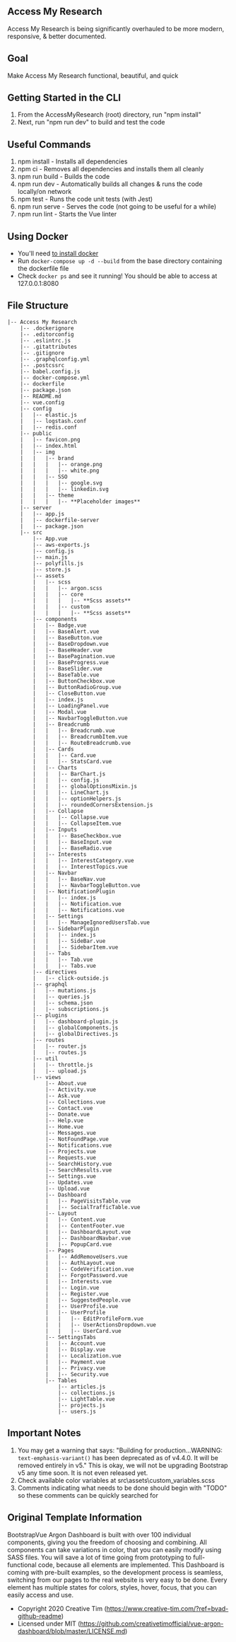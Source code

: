 ## **Access My Research**
Access My Research is being significantly overhauled to be more modern, responsive, & better documented.

## Goal
Make Access My Research functional, beautiful, and quick

## Getting Started in the CLI 
1) From the AccessMyResearch (root) directory, run "npm install"
2) Next, run "npm run dev" to build and test the code

## Useful Commands
1) npm install   - Installs all dependencies
2) npm ci        - Removes all dependencies and installs them all cleanly
3) npm run build - Builds the code
4) npm run dev   - Automatically builds all changes & runs the code locally/on network
5) npm test      - Runs the code unit tests (with Jest)
6) npm run serve - Serves the code (not going to be useful for a while)
7) npm run lint  - Starts the Vue linter

## Using Docker
- You'll need [to install docker](https://docs.docker.com/get-docker/)
- Run ``docker-compose up -d --build`` from the base directory containing the dockerfile file
- Check ``docker ps`` and see it running! You should be able to access at 127.0.0.1:8080

## File Structure
```
|-- Access My Research
    |-- .dockerignore
    |-- .editorconfig
    |-- .eslintrc.js
    |-- .gitattributes
    |-- .gitignore
    |-- .graphqlconfig.yml
    |-- .postcssrc
    |-- babel.config.js
    |-- docker-compose.yml
    |-- dockerfile
    |-- package.json
    |-- README.md
    |-- vue.config
    |-- config
    |   |-- elastic.js
    |   |-- logstash.conf
    |   |-- redis.conf
    |-- public
    |   |-- favicon.png
    |   |-- index.html
    |   |-- img
    |   |   |-- brand
    |   |   |   |-- orange.png
    |   |   |   |-- white.png
    |   |   |-- SSO
    |   |   |   |-- google.svg
    |   |   |   |-- linkedin.svg
    |   |   |-- theme
    |   |   |   |-- **Placeholder images**
    |-- server
    |   |-- app.js
    |   |-- dockerfile-server
    |   |-- package.json
    |-- src
        |-- App.vue
        |-- aws-exports.js
        |-- config.js
        |-- main.js
        |-- polyfills.js
        |-- store.js
        |-- assets
        |   |-- scss
        |   |   |-- argon.scss
        |   |   |-- core
        |   |   |   |-- **Scss assets**
        |   |   |-- custom
        |   |   |   |-- **Scss assets**
        |-- components
        |   |-- Badge.vue
        |   |-- BaseAlert.vue
        |   |-- BaseButton.vue
        |   |-- BaseDropdown.vue
        |   |-- BaseHeader.vue
        |   |-- BasePagination.vue
        |   |-- BaseProgress.vue
        |   |-- BaseSlider.vue
        |   |-- BaseTable.vue
        |   |-- ButtonCheckbox.vue
        |   |-- ButtonRadioGroup.vue
        |   |-- CloseButton.vue
        |   |-- index.js
        |   |-- LoadingPanel.vue
        |   |-- Modal.vue
        |   |-- NavbarToggleButton.vue
        |   |-- Breadcrumb
        |   |   |-- Breadcrumb.vue
        |   |   |-- BreadcrumbItem.vue
        |   |   |-- RouteBreadcrumb.vue
        |   |-- Cards
        |   |   |-- Card.vue
        |   |   |-- StatsCard.vue
        |   |-- Charts
        |   |   |-- BarChart.js
        |   |   |-- config.js
        |   |   |-- globalOptionsMixin.js
        |   |   |-- LineChart.js
        |   |   |-- optionHelpers.js
        |   |   |-- roundedCornersExtension.js
        |   |-- Collapse
        |   |   |-- Collapse.vue
        |   |   |-- CollapseItem.vue
        |   |-- Inputs
        |   |   |-- BaseCheckbox.vue
        |   |   |-- BaseInput.vue
        |   |   |-- BaseRadio.vue
        |   |-- Interests
        |   |   |-- InterestCategory.vue
        |   |   |-- InterestTopics.vue
        |   |-- Navbar
        |   |   |-- BaseNav.vue
        |   |   |-- NavbarToggleButton.vue
        |   |-- NotificationPlugin
        |   |   |-- index.js
        |   |   |-- Notification.vue
        |   |   |-- Notifications.vue
        |   |-- Settings
        |   |   |-- ManageIgnoredUsersTab.vue
        |   |-- SidebarPlugin
        |   |   |-- index.js
        |   |   |-- SideBar.vue
        |   |   |-- SidebarItem.vue
        |   |-- Tabs
        |   |   |-- Tab.vue
        |   |   |-- Tabs.vue
        |-- directives
        |   |-- click-outside.js
        |-- graphql
        |   |-- mutations.js
        |   |-- queries.js
        |   |-- schema.json
        |   |-- subscriptions.js
        |-- plugins
        |   |-- dashboard-plugin.js
        |   |-- globalComponents.js
        |   |-- globalDirectives.js
        |-- routes
        |   |-- router.js
        |   |-- routes.js
        |-- util
        |   |-- throttle.js
        |   |-- upload.js
        |-- views
            |-- About.vue
            |-- Activity.vue
            |-- Ask.vue
            |-- Collections.vue
            |-- Contact.vue
            |-- Donate.vue
            |-- Help.vue
            |-- Home.vue
            |-- Messages.vue
            |-- NotFoundPage.vue
            |-- Notifications.vue
            |-- Projects.vue
            |-- Requests.vue
            |-- SearchHistory.vue
            |-- SearchResults.vue
            |-- Settings.vue
            |-- Updates.vue
            |-- Upload.vue
            |-- Dashboard
            |   |-- PageVisitsTable.vue
            |   |-- SocialTrafficTable.vue
            |-- Layout
            |   |-- Content.vue
            |   |-- ContentFooter.vue
            |   |-- DashboardLayout.vue
            |   |-- DashboardNavbar.vue
            |   |-- PopupCard.vue
            |-- Pages
            |   |-- AddRemoveUsers.vue
            |   |-- AuthLayout.vue
            |   |-- CodeVerification.vue
            |   |-- ForgotPassword.vue
            |   |-- Interests.vue
            |   |-- Login.vue
            |   |-- Register.vue
            |   |-- SuggestedPeople.vue
            |   |-- UserProfile.vue
            |   |-- UserProfile
            |   |   |-- EditProfileForm.vue
            |   |   |-- UserActionsDropdown.vue
            |   |   |-- UserCard.vue
            |-- SettingsTabs
            |   |-- Account.vue
            |   |-- Display.vue
            |   |-- Localization.vue
            |   |-- Payment.vue
            |   |-- Privacy.vue
            |   |-- Security.vue
            |-- Tables
                |-- articles.js
                |-- collections.js
                |-- LightTable.vue
                |-- projects.js
                |-- users.js
```

## Important Notes
1) You may get a warning that says: "Building for production...WARNING: `text-emphasis-variant()` has been deprecated as of v4.4.0. It will be removed entirely in v5." This is okay, we will not be upgrading Bootstrap v5 any time soon. It is not even released yet.
2) Check available color variables at src\assets\custom\_variables.scss
3) Comments indicating what needs to be done should begin with "TODO" so these comments can be quickly searched for

## Original Template Information
BootstrapVue Argon Dashboard is built with over 100 individual components, giving you the freedom of choosing and combining. All components can take variations in color, that you can easily modify using SASS files.
You will save a lot of time going from prototyping to full-functional code, because all elements are implemented. This Dashboard is coming with pre-built examples, so the development process is seamless, switching from our pages to the real website is very easy to be done.
Every element has multiple states for colors, styles, hover, focus, that you can easily access and use.
- Copyright 2020 Creative Tim (https://www.creative-tim.com/?ref=bvad-github-readme)
- Licensed under MIT (https://github.com/creativetimofficial/vue-argon-dashboard/blob/master/LICENSE.md)